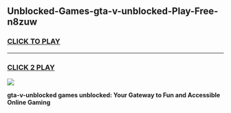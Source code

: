 
## Unblocked-Games-gta-v-unblocked-Play-Free-n8zuw
<h3>
<a href="https://premium76.site?title=gta-v-unblocked&ref=18A1">CLICK TO PLAY</a></h3>
<hr>

<h3>
<a href="https://premium76.site?title=gta-v-unblocked&ref=18A1">CLICK 2 PLAY</a>
  
</h3>

<a href="https://premium76.site?title=gta-v-unblocked&ref=18A1"><img src="https://clearcache.store/games.png"></a>


**gta-v-unblocked games unblocked: Your Gateway to Fun and Accessible Online Gaming**
